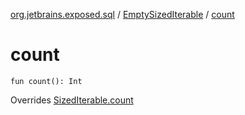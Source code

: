 [org.jetbrains.exposed.sql](../index.md) / [EmptySizedIterable](index.md) / [count](.)

# count

`fun count(): Int`

Overrides [SizedIterable.count](../-sized-iterable/count.md)

